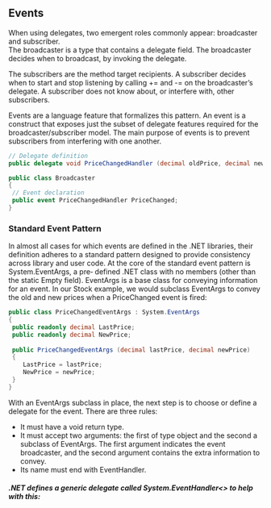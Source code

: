 ﻿## Events
When using delegates, two emergent roles commonly appear: broadcaster and subscriber. \
The broadcaster is a type that contains a delegate field. The broadcaster decides
when to broadcast, by invoking the delegate.

The subscribers are the method target recipients. A subscriber decides when to start
and stop listening by calling += and -= on the broadcaster’s delegate. A subscriber
does not know about, or interfere with, other subscribers. 

Events are a language feature that formalizes this pattern. An event is a construct
that exposes just the subset of delegate features required for the broadcaster/subscriber model. The main purpose of events is to prevent subscribers from interfering
with one another.

```csharp
// Delegate definition
public delegate void PriceChangedHandler (decimal oldPrice, decimal newPrice);

public class Broadcaster
{
 // Event declaration
 public event PriceChangedHandler PriceChanged;
}
```

### Standard Event Pattern
In almost all cases for which events are defined in the .NET libraries, their definition adheres to a standard pattern designed to provide consistency across library
and user code. At the core of the standard event pattern is System.EventArgs, a pre‐
defined .NET class with no members (other than the static Empty field). EventArgs
is a base class for conveying information for an event. In our Stock example, we
would subclass EventArgs to convey the old and new prices when a PriceChanged
event is fired:
```csharp
public class PriceChangedEventArgs : System.EventArgs
{
 public readonly decimal LastPrice;
 public readonly decimal NewPrice;
 
 public PriceChangedEventArgs (decimal lastPrice, decimal newPrice)
 {
    LastPrice = lastPrice;
    NewPrice = newPrice;
 }
}
```
With an EventArgs subclass in place, the next step is to choose or define a delegate
for the event. There are three rules: 

- It must have a void return type. 
- It must accept two arguments: the first of type object and the second a
subclass of EventArgs. The first argument indicates the event broadcaster, and
the second argument contains the extra information to convey. 
-  Its name must end with EventHandler. 

##### .NET defines a generic delegate called System.EventHandler<> to help with this:
